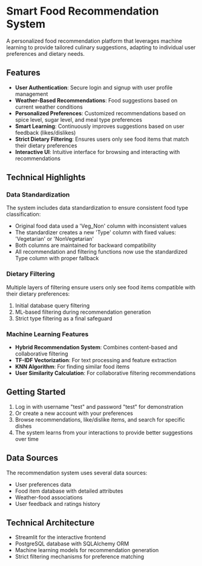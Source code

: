 # Smart Food Recommendation System

A personalized food recommendation platform that leverages machine learning to provide tailored culinary suggestions, adapting to individual user preferences and dietary needs.

## Features

- **User Authentication**: Secure login and signup with user profile management
- **Weather-Based Recommendations**: Food suggestions based on current weather conditions
- **Personalized Preferences**: Customized recommendations based on spice level, sugar level, and meal type preferences
- **Smart Learning**: Continuously improves suggestions based on user feedback (likes/dislikes)
- **Strict Dietary Filtering**: Ensures users only see food items that match their dietary preferences
- **Interactive UI**: Intuitive interface for browsing and interacting with recommendations

## Technical Highlights

### Data Standardization

The system includes data standardization to ensure consistent food type classification:

- Original food data used a 'Veg_Non' column with inconsistent values
- The standardizer creates a new 'Type' column with fixed values: 'Vegetarian' or 'NonVegetarian'
- Both columns are maintained for backward compatibility
- All recommendation and filtering functions now use the standardized Type column with proper fallback

### Dietary Filtering

Multiple layers of filtering ensure users only see food items compatible with their dietary preferences:

1. Initial database query filtering
2. ML-based filtering during recommendation generation
3. Strict type filtering as a final safeguard

### Machine Learning Features

- **Hybrid Recommendation System**: Combines content-based and collaborative filtering
- **TF-IDF Vectorization**: For text processing and feature extraction
- **KNN Algorithm**: For finding similar food items
- **User Similarity Calculation**: For collaborative filtering recommendations

## Getting Started

1. Log in with username "test" and password "test" for demonstration
2. Or create a new account with your preferences
3. Browse recommendations, like/dislike items, and search for specific dishes
4. The system learns from your interactions to provide better suggestions over time

## Data Sources

The recommendation system uses several data sources:

- User preferences data
- Food item database with detailed attributes
- Weather-food associations
- User feedback and ratings history

## Technical Architecture

- Streamlit for the interactive frontend
- PostgreSQL database with SQLAlchemy ORM
- Machine learning models for recommendation generation
- Strict filtering mechanisms for preference matching